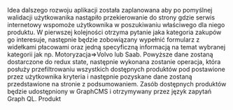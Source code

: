 Idea dalszego rozwoju aplikacji została zaplanowana aby po pomyślnej walidacji użytkowanika nastąpiło przekierowanie do strony gdzie serwis internetowy wspomoże użytkownika w poszukiwaniu właściwego dla niego produktu. W pierwszej kolejności otrzyma pytanie jaka kategoria zakupów go interesuje, następnie będzie zobowiązany wypełnić formularz z widełkami płacowami oraz jedną specyficzną informacją na temat wybranej kategorii jak np. Motoryzacja=>Volvo lub Saab. Powyższe dane zostaną dostarczone do redux state, następnie wykonana zostanie operacja, która posłuży przefiltrowaniu wszystkich dostępnych produktów pod postawione przez użytkownika kryteria i następnie pozyskane dane zostaną przedstawione na stronie z podsumowaniem. Zasób dostępnych produktów będzie udostępniony w GraphCMS i otrzymywany przez język zapytań Graph QL. Produkt 
